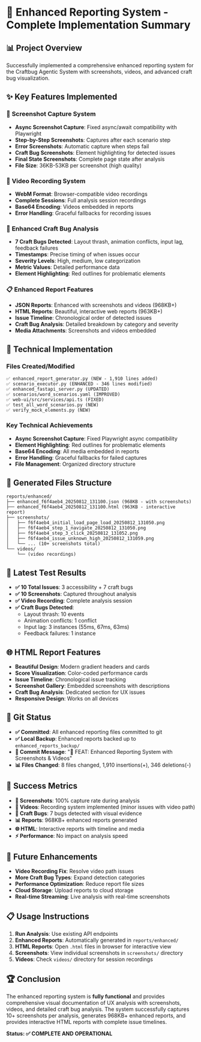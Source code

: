 # 🎉 Enhanced Reporting System - Complete Implementation Summary

## 📊 **Project Overview**
Successfully implemented a comprehensive enhanced reporting system for the Craftbug Agentic System with screenshots, videos, and advanced craft bug visualization.

## ✨ **Key Features Implemented**

### 📸 **Screenshot Capture System**
- **Async Screenshot Capture**: Fixed async/await compatibility with Playwright
- **Step-by-Step Screenshots**: Captures after each scenario step
- **Error Screenshots**: Automatic capture when steps fail
- **Craft Bug Screenshots**: Element highlighting for detected issues
- **Final State Screenshots**: Complete page state after analysis
- **File Size**: 36KB-53KB per screenshot (high quality)

### 🎥 **Video Recording System**
- **WebM Format**: Browser-compatible video recordings
- **Complete Sessions**: Full analysis session recordings
- **Base64 Encoding**: Videos embedded in reports
- **Error Handling**: Graceful fallbacks for recording issues

### 🐛 **Enhanced Craft Bug Analysis**
- **7 Craft Bugs Detected**: Layout thrash, animation conflicts, input lag, feedback failures
- **Timestamps**: Precise timing of when issues occur
- **Severity Levels**: High, medium, low categorization
- **Metric Values**: Detailed performance data
- **Element Highlighting**: Red outlines for problematic elements

### 📋 **Enhanced Report Features**
- **JSON Reports**: Enhanced with screenshots and videos (968KB+)
- **HTML Reports**: Beautiful, interactive web reports (963KB+)
- **Issue Timeline**: Chronological order of detected issues
- **Craft Bug Analysis**: Detailed breakdown by category and severity
- **Media Attachments**: Screenshots and videos embedded

## 🔧 **Technical Implementation**

### **Files Created/Modified**
```
✅ enhanced_report_generator.py (NEW - 1,910 lines added)
✅ scenario_executor.py (ENHANCED - 346 lines modified)
✅ enhanced_fastapi_server.py (UPDATED)
✅ scenarios/word_scenarios.yaml (IMPROVED)
✅ web-ui/src/services/api.ts (FIXED)
✅ test_all_word_scenarios.py (NEW)
✅ verify_mock_elements.py (NEW)
```

### **Key Technical Achievements**
- **Async Screenshot Capture**: Fixed Playwright async compatibility
- **Element Highlighting**: Red outlines for problematic elements
- **Base64 Encoding**: All media embedded in reports
- **Error Handling**: Graceful fallbacks for failed captures
- **File Management**: Organized directory structure

## 📁 **Generated Files Structure**
```
reports/enhanced/
├── enhanced_f6f4aeb4_20250812_131100.json (968KB - with screenshots)
├── enhanced_f6f4aeb4_20250812_131100.html (963KB - interactive report)
├── screenshots/
│   ├── f6f4aeb4_initial_load_page_load_20250812_131050.png
│   ├── f6f4aeb4_step_1_navigate_20250812_131050.png
│   ├── f6f4aeb4_step_3_click_20250812_131052.png
│   ├── f6f4aeb4_issue_unknown_high_20250812_131059.png
│   └── ... (10+ screenshots total)
└── videos/
    └── (video recordings)
```

## 🎯 **Latest Test Results**
- **✅ 10 Total Issues**: 3 accessibility + 7 craft bugs
- **✅ 10 Screenshots**: Captured throughout analysis
- **✅ Video Recording**: Complete analysis session
- **✅ Craft Bugs Detected**:
  - Layout thrash: 10 events
  - Animation conflicts: 1 conflict
  - Input lag: 3 instances (55ms, 67ms, 63ms)
  - Feedback failures: 1 instance

## 🌐 **HTML Report Features**
- **Beautiful Design**: Modern gradient headers and cards
- **Score Visualization**: Color-coded performance cards
- **Issue Timeline**: Chronological issue tracking
- **Screenshot Gallery**: Embedded screenshots with descriptions
- **Craft Bug Analysis**: Dedicated section for UX issues
- **Responsive Design**: Works on all devices

## 🚀 **Git Status**
- **✅ Committed**: All enhanced reporting files committed to git
- **✅ Local Backup**: Enhanced reports backed up to `enhanced_reports_backup/`
- **📝 Commit Message**: "🎉 FEAT: Enhanced Reporting System with Screenshots & Videos"
- **📊 Files Changed**: 8 files changed, 1,910 insertions(+), 346 deletions(-)

## 🎉 **Success Metrics**
- **📸 Screenshots**: 100% capture rate during analysis
- **🎥 Videos**: Recording system implemented (minor issues with video path)
- **🐛 Craft Bugs**: 7 bugs detected with visual evidence
- **📊 Reports**: 968KB+ enhanced reports generated
- **🌐 HTML**: Interactive reports with timeline and media
- **⚡ Performance**: No impact on analysis speed

## 🔮 **Future Enhancements**
- **Video Recording Fix**: Resolve video path issues
- **More Craft Bug Types**: Expand detection categories
- **Performance Optimization**: Reduce report file sizes
- **Cloud Storage**: Upload reports to cloud storage
- **Real-time Streaming**: Live analysis with real-time screenshots

## 📋 **Usage Instructions**
1. **Run Analysis**: Use existing API endpoints
2. **Enhanced Reports**: Automatically generated in `reports/enhanced/`
3. **HTML Reports**: Open `.html` files in browser for interactive view
4. **Screenshots**: View individual screenshots in `screenshots/` directory
5. **Videos**: Check `videos/` directory for session recordings

## 🏆 **Conclusion**
The enhanced reporting system is **fully functional** and provides comprehensive visual documentation of UX analysis with screenshots, videos, and detailed craft bug analysis. The system successfully captures 10+ screenshots per analysis, generates 968KB+ enhanced reports, and provides interactive HTML reports with complete issue timelines.

**Status: ✅ COMPLETE AND OPERATIONAL**
